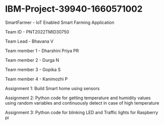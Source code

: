 # IBM-Project-39940-1660571002
SmartFarmer - IoT Enabled Smart Farming Application

Team ID - PNT2022TMID30750

Team Lead - Bhavana V

Team member 1 - Dharshini Priya PR

Team member 2 - Durga N

Team member 3 - Gopika S

Team member 4 - Kanimozhi P

Assignment 1:
Build Smart home using sensors

Assignment 2: 
Python code for getting temperature and humidity values using random variables 
and continuously detect in case of high temperature

Assignment 3:
Python code for blinking LED and Traffic lights for Raspberry pi
